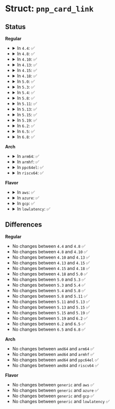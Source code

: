 # Struct: <code>pnp_card_link</code>

## Status
<b>Regular</b>
<ul>
<li>
<details>
<summary>In <code>4.4</code>: ✅</summary>

```c
struct pnp_card_link {
    struct pnp_card *card;
    struct pnp_card_driver *driver;
    void *driver_data;
    pm_message_t pm_state;
};
```
</details>
</li>
<li>
<details>
<summary>In <code>4.8</code>: ✅</summary>

```c
struct pnp_card_link {
    struct pnp_card *card;
    struct pnp_card_driver *driver;
    void *driver_data;
    pm_message_t pm_state;
};
```
</details>
</li>
<li>
<details>
<summary>In <code>4.10</code>: ✅</summary>

```c
struct pnp_card_link {
    struct pnp_card *card;
    struct pnp_card_driver *driver;
    void *driver_data;
    pm_message_t pm_state;
};
```
</details>
</li>
<li>
<details>
<summary>In <code>4.13</code>: ✅</summary>

```c
struct pnp_card_link {
    struct pnp_card *card;
    struct pnp_card_driver *driver;
    void *driver_data;
    pm_message_t pm_state;
};
```
</details>
</li>
<li>
<details>
<summary>In <code>4.15</code>: ✅</summary>

```c
struct pnp_card_link {
    struct pnp_card *card;
    struct pnp_card_driver *driver;
    void *driver_data;
    pm_message_t pm_state;
};
```
</details>
</li>
<li>
<details>
<summary>In <code>4.18</code>: ✅</summary>

```c
struct pnp_card_link {
    struct pnp_card *card;
    struct pnp_card_driver *driver;
    void *driver_data;
    pm_message_t pm_state;
};
```
</details>
</li>
<li>
<details>
<summary>In <code>5.0</code>: ✅</summary>

```c
struct pnp_card_link {
    struct pnp_card *card;
    struct pnp_card_driver *driver;
    void *driver_data;
    pm_message_t pm_state;
};
```
</details>
</li>
<li>
<details>
<summary>In <code>5.3</code>: ✅</summary>

```c
struct pnp_card_link {
    struct pnp_card *card;
    struct pnp_card_driver *driver;
    void *driver_data;
    pm_message_t pm_state;
};
```
</details>
</li>
<li>
<details>
<summary>In <code>5.4</code>: ✅</summary>

```c
struct pnp_card_link {
    struct pnp_card *card;
    struct pnp_card_driver *driver;
    void *driver_data;
    pm_message_t pm_state;
};
```
</details>
</li>
<li>
<details>
<summary>In <code>5.8</code>: ✅</summary>

```c
struct pnp_card_link {
    struct pnp_card *card;
    struct pnp_card_driver *driver;
    void *driver_data;
    pm_message_t pm_state;
};
```
</details>
</li>
<li>
<details>
<summary>In <code>5.11</code>: ✅</summary>

```c
struct pnp_card_link {
    struct pnp_card *card;
    struct pnp_card_driver *driver;
    void *driver_data;
    pm_message_t pm_state;
};
```
</details>
</li>
<li>
<details>
<summary>In <code>5.13</code>: ✅</summary>

```c
struct pnp_card_link {
    struct pnp_card *card;
    struct pnp_card_driver *driver;
    void *driver_data;
    pm_message_t pm_state;
};
```
</details>
</li>
<li>
<details>
<summary>In <code>5.15</code>: ✅</summary>

```c
struct pnp_card_link {
    struct pnp_card *card;
    struct pnp_card_driver *driver;
    void *driver_data;
    pm_message_t pm_state;
};
```
</details>
</li>
<li>
<details>
<summary>In <code>5.19</code>: ✅</summary>

```c
struct pnp_card_link {
    struct pnp_card *card;
    struct pnp_card_driver *driver;
    void *driver_data;
    pm_message_t pm_state;
};
```
</details>
</li>
<li>
<details>
<summary>In <code>6.2</code>: ✅</summary>

```c
struct pnp_card_link {
    struct pnp_card *card;
    struct pnp_card_driver *driver;
    void *driver_data;
    pm_message_t pm_state;
};
```
</details>
</li>
<li>
<details>
<summary>In <code>6.5</code>: ✅</summary>

```c
struct pnp_card_link {
    struct pnp_card *card;
    struct pnp_card_driver *driver;
    void *driver_data;
    pm_message_t pm_state;
};
```
</details>
</li>
<li>
<details>
<summary>In <code>6.8</code>: ✅</summary>

```c
struct pnp_card_link {
    struct pnp_card *card;
    struct pnp_card_driver *driver;
    void *driver_data;
    pm_message_t pm_state;
};
```
</details>
</li>
</ul>
<b>Arch</b>
<ul>
<li>
<details>
<summary>In <code>arm64</code>: ✅</summary>

```c
struct pnp_card_link {
    struct pnp_card *card;
    struct pnp_card_driver *driver;
    void *driver_data;
    pm_message_t pm_state;
};
```
</details>
</li>
<li>
<details>
<summary>In <code>armhf</code>: ✅</summary>

```c
struct pnp_card_link {
    struct pnp_card *card;
    struct pnp_card_driver *driver;
    void *driver_data;
    pm_message_t pm_state;
};
```
</details>
</li>
<li>
<details>
<summary>In <code>ppc64el</code>: ✅</summary>

```c
struct pnp_card_link {
    struct pnp_card *card;
    struct pnp_card_driver *driver;
    void *driver_data;
    pm_message_t pm_state;
};
```
</details>
</li>
<li>
<details>
<summary>In <code>riscv64</code>: ✅</summary>

```c
struct pnp_card_link {
    struct pnp_card *card;
    struct pnp_card_driver *driver;
    void *driver_data;
    pm_message_t pm_state;
};
```
</details>
</li>
</ul>
<b>Flavor</b>
<ul>
<li>
<details>
<summary>In <code>aws</code>: ✅</summary>

```c
struct pnp_card_link {
    struct pnp_card *card;
    struct pnp_card_driver *driver;
    void *driver_data;
    pm_message_t pm_state;
};
```
</details>
</li>
<li>
<details>
<summary>In <code>azure</code>: ✅</summary>

```c
struct pnp_card_link {
    struct pnp_card *card;
    struct pnp_card_driver *driver;
    void *driver_data;
    pm_message_t pm_state;
};
```
</details>
</li>
<li>
<details>
<summary>In <code>gcp</code>: ✅</summary>

```c
struct pnp_card_link {
    struct pnp_card *card;
    struct pnp_card_driver *driver;
    void *driver_data;
    pm_message_t pm_state;
};
```
</details>
</li>
<li>
<details>
<summary>In <code>lowlatency</code>: ✅</summary>

```c
struct pnp_card_link {
    struct pnp_card *card;
    struct pnp_card_driver *driver;
    void *driver_data;
    pm_message_t pm_state;
};
```
</details>
</li>
</ul>

## Differences
<b>Regular</b>
<ul>
<li>
No changes between <code>4.4</code> and <code>4.8</code> ✅
</li>
<li>
No changes between <code>4.8</code> and <code>4.10</code> ✅
</li>
<li>
No changes between <code>4.10</code> and <code>4.13</code> ✅
</li>
<li>
No changes between <code>4.13</code> and <code>4.15</code> ✅
</li>
<li>
No changes between <code>4.15</code> and <code>4.18</code> ✅
</li>
<li>
No changes between <code>4.18</code> and <code>5.0</code> ✅
</li>
<li>
No changes between <code>5.0</code> and <code>5.3</code> ✅
</li>
<li>
No changes between <code>5.3</code> and <code>5.4</code> ✅
</li>
<li>
No changes between <code>5.4</code> and <code>5.8</code> ✅
</li>
<li>
No changes between <code>5.8</code> and <code>5.11</code> ✅
</li>
<li>
No changes between <code>5.11</code> and <code>5.13</code> ✅
</li>
<li>
No changes between <code>5.13</code> and <code>5.15</code> ✅
</li>
<li>
No changes between <code>5.15</code> and <code>5.19</code> ✅
</li>
<li>
No changes between <code>5.19</code> and <code>6.2</code> ✅
</li>
<li>
No changes between <code>6.2</code> and <code>6.5</code> ✅
</li>
<li>
No changes between <code>6.5</code> and <code>6.8</code> ✅
</li>
</ul>
<b>Arch</b>
<ul>
<li>
No changes between <code>amd64</code> and <code>arm64</code> ✅
</li>
<li>
No changes between <code>amd64</code> and <code>armhf</code> ✅
</li>
<li>
No changes between <code>amd64</code> and <code>ppc64el</code> ✅
</li>
<li>
No changes between <code>amd64</code> and <code>riscv64</code> ✅
</li>
</ul>
<b>Flavor</b>
<ul>
<li>
No changes between <code>generic</code> and <code>aws</code> ✅
</li>
<li>
No changes between <code>generic</code> and <code>azure</code> ✅
</li>
<li>
No changes between <code>generic</code> and <code>gcp</code> ✅
</li>
<li>
No changes between <code>generic</code> and <code>lowlatency</code> ✅
</li>
</ul>
